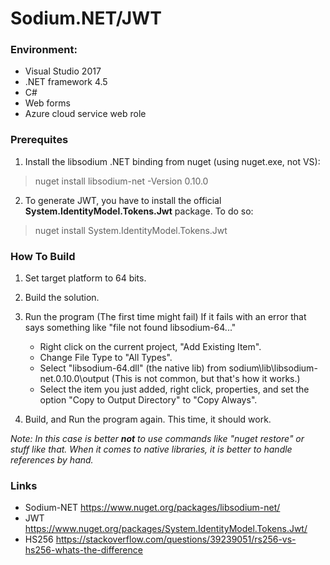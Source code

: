 ﻿# Sodium.NET/JWT


### Environment:
* Visual Studio 2017
* .NET framework 4.5
* C#
* Web forms
* Azure cloud service web role


### Prerequites
1. Install the libsodium .NET binding from nuget (using nuget.exe, not VS):
> nuget install libsodium-net -Version 0.10.0

2. To generate JWT, you have to install the official 
**System.IdentityModel.Tokens.Jwt** package. To do so:
> nuget install System.IdentityModel.Tokens.Jwt


### How To Build
1. Set target platform to 64 bits.
2. Build the solution.
3. Run the program (The first time might fail)
   If it fails with an error that says something like "file not found libsodium-64..."
   * Right click on the current project, "Add Existing Item".
   * Change File Type to "All Types".
   * Select "libsodium-64.dll" (the native lib) from sodium\lib\libsodium-net.0.10.0\output (This is not common, but that's how it works.)
   * Select the item you just added, right click, properties, and set the option 
   "Copy to Output Directory" to "Copy Always".

4. Build, and Run the program again. This time, it should work.


*Note: In this case is better **not** to use commands like "nuget restore" or stuff like that. When it comes to native libraries, it is better to handle 
references by hand.*

### Links
* Sodium-NET https://www.nuget.org/packages/libsodium-net/
* JWT https://www.nuget.org/packages/System.IdentityModel.Tokens.Jwt/
* HS256 https://stackoverflow.com/questions/39239051/rs256-vs-hs256-whats-the-difference




